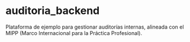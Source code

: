 # auditoria_backend
Plataforma de ejemplo para gestionar auditorías internas, alineada con el MIPP (Marco Internacional para la Práctica Profesional).
